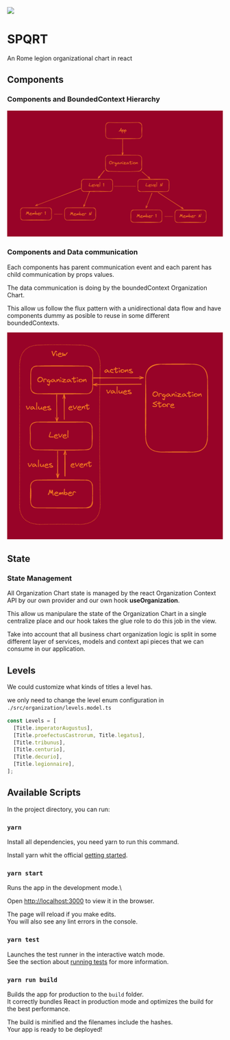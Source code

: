 <img src="./src/logo.png" width="200">

# SPQRT

An Rome legion organizational chart in react

## Components
### Components and BoundedContext Hierarchy

<img src="./readme/images/components.png" width="800">

### Components and Data communication

Each components has parent communication event and each parent has child communication by props values.

The data communication is doing by the boundedContext Organization Chart.

This allow us follow the flux pattern with a unidirectional data flow and have components dummy as posible to reuse in some different boundedContexts.

<img src="./readme/images/store.png" width="800">

## State
### State Management

All Organization Chart state is managed by the react Organization Context API by our own provider and our own hook **useOrganization**.

This allow us manipulare the state of the Organization Chart in a single centralize place and our hook takes the glue role to do this job in the view.

Take into account that all business chart organization logic is split in some different layer of services, models and context api pieces that we can consume in our application.

## Levels

We could customize  what kinds of titles a level has.

we only need to change the level enum configuration in `./src/organization/levels.model.ts`

```typescript
const Levels = [
  [Title.imperatorAugustus],
  [Title.proefectusCastrorum, Title.legatus],
  [Title.tribunus],
  [Title.centurio],
  [Title.decurio],
  [Title.legionnaire],
];
```

## Available Scripts

In the project directory, you can run:

### `yarn`

Install all dependencies, you need yarn to run this command.

Install yarn whit the official [getting started](https://yarnpkg.com/getting-started/install).

### `yarn start`

Runs the app in the development mode.\

Open [http://localhost:3000](http://localhost:3000) to view it in the browser.

The page will reload if you make edits.\
You will also see any lint errors in the console.

### `yarn test`

Launches the test runner in the interactive watch mode.\
See the section about [running tests](https://facebook.github.io/create-react-app/docs/running-tests) for more information.

### `yarn run build`

Builds the app for production to the `build` folder.\
It correctly bundles React in production mode and optimizes the build for the best performance.

The build is minified and the filenames include the hashes.\
Your app is ready to be deployed!
